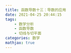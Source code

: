 ```yaml
---
title: 函数导数十三：导数的应用
date: 2021-04-25 20:44:15
tags:
    - 数学分析
    - 函数导数
    - 切线与切平面 
categories: 数学
mathjax: true
---
```

